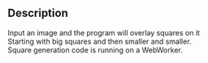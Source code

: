 ## Description

Input an image and the program will overlay squares on it<br>
Starting with big squares and then smaller and smaller.<br>
Square generation code is running on a WebWorker.
